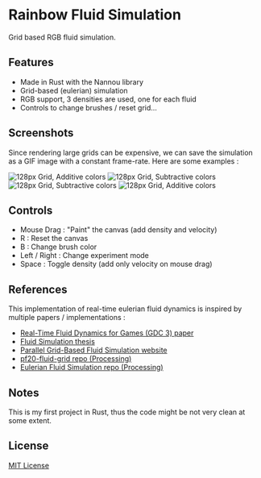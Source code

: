 # Rainbow Fluid Simulation
Grid based RGB fluid simulation.

## Features
- Made in Rust with the Nannou library
- Grid-based (eulerian) simulation
- RGB support, 3 densities are used, one for each fluid
- Controls to change brushes / reset grid...

## Screenshots
Since rendering large grids can be expensive, we can save the simulation as a GIF image with a constant frame-rate.
Here are some examples :

![128px Grid, Additive colors](renders/128_add.gif)
![128px Grid, Subtractive colors](renders/128_sub_2.gif)
![128px Grid, Subtractive colors](renders/128_sub_3.gif)
![128px Grid, Additive colors](renders/128_add_2.gif)

## Controls
- Mouse Drag : "Paint" the canvas (add density and velocity)
- R : Reset the canvas
- B : Change brush color
- Left / Right : Change experiment mode
- Space : Toggle density (add only velocity on mouse drag)

## References
This implementation of real-time eulerian fluid dynamics is inspired by multiple papers / implementations :

- [Real-Time Fluid Dynamics for Games (GDC 3) paper](https://www.dgp.toronto.edu/public_user/stam/reality/Research/pdf/GDC03.pdf)
- [Fluid Simulation thesis](https://www.cs.ubc.ca/~rbridson/fluidsimulation/fluids_notes.pdf)
- [Parallel Grid-Based Fluid Simulation website](https://sstritte.github.io/fluid-sim/)
- [pf20-fluid-grid repo (Processing)](https://github.com/cc1539/pf20-fluid-grid)
- [Eulerian Fluid Simulation repo (Processing)](https://github.com/antoinefournier/Eulerian-Fluid-Simulation)

## Notes
This is my first project in Rust, thus the code might be not very clean at some extent.

## License
[MIT License](LICENSE)
